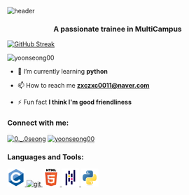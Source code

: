 ![header](https://capsule-render.vercel.app/api?type=wave&color=gradient&height=300&section=header&text=YS%20GitHub&fontSize=90&animation=blink)
<h3 align="center">A passionate trainee in MultiCampus</h3>

[![GitHub Streak](https://streak-stats.demolab.com?user=yoonseong00&theme=github-dark-dimmed&locale=ko&date_format=M%20j%5B%2C%20Y%5D)](https://git.io/streak-stats)

<p align="left"> <img src="https://komarev.com/ghpvc/?username=yoonseong00&label=Profile%20views&color=0e75b6&style=flat" alt="yoonseong00" /> </p>

- 🌱 I’m currently learning **python**

- 📫 How to reach me **zxczxc0011@naver.com**

- ⚡ Fun fact **I think I'm good friendliness**

<h3 align="left">Connect with me:</h3>
<p align="left">
<a href="https://instagram.com/0._.0seong" target="blank"><img align="center" src="https://raw.githubusercontent.com/rahuldkjain/github-profile-readme-generator/master/src/images/icons/Social/instagram.svg" alt="0._.0seong" height="30" width="40" /></a>
<a href="https://discord.gg/yoonseong00" target="blank"><img align="center" src="https://raw.githubusercontent.com/rahuldkjain/github-profile-readme-generator/master/src/images/icons/Social/discord.svg" alt="yoonseong00" height="30" width="40" /></a>
</p>

<h3 align="left">Languages and Tools:</h3>
<p align="left"> <a href="https://www.cprogramming.com/" target="_blank" rel="noreferrer"> <img src="https://raw.githubusercontent.com/devicons/devicon/master/icons/c/c-original.svg" alt="c" width="40" height="40"/> </a> <a href="https://git-scm.com/" target="_blank" rel="noreferrer"> <img src="https://www.vectorlogo.zone/logos/git-scm/git-scm-icon.svg" alt="git" width="40" height="40"/> </a> <a href="https://www.w3.org/html/" target="_blank" rel="noreferrer"> <img src="https://raw.githubusercontent.com/devicons/devicon/master/icons/html5/html5-original-wordmark.svg" alt="html5" width="40" height="40"/> </a> <a href="https://pandas.pydata.org/" target="_blank" rel="noreferrer"> <img src="https://raw.githubusercontent.com/devicons/devicon/2ae2a900d2f041da66e950e4d48052658d850630/icons/pandas/pandas-original.svg" alt="pandas" width="40" height="40"/> </a> <a href="https://www.python.org" target="_blank" rel="noreferrer"> <img src="https://raw.githubusercontent.com/devicons/devicon/master/icons/python/python-original.svg" alt="python" width="40" height="40"/> </a> </p>

